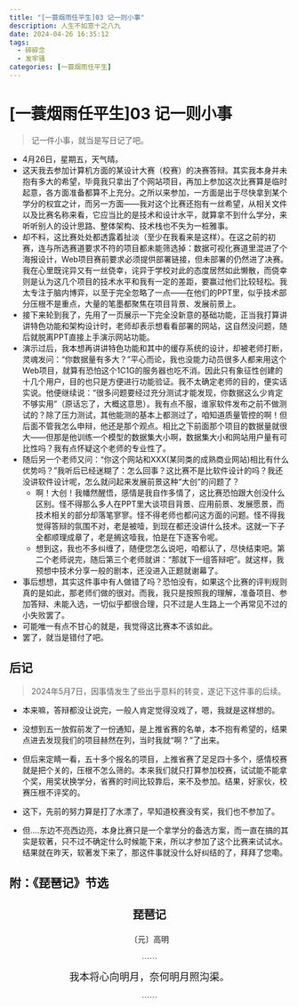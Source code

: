 ```yaml
---
title: "[一蓑烟雨任平生]03 记一则小事"
description: 人生不如意十之八九
date: 2024-04-26 16:35:12
tags:
  - 碎碎念
  - 发牢骚
categories: [一蓑烟雨任平生]
---
```


# [一蓑烟雨任平生]03 记一则小事

> 记一件小事，就当是写日记了吧。

* 4月26日，星期五，天气晴。
* 这天我去参加计算机方面的某设计大赛（校赛）的决赛答辩。其实我本身并未抱有多大的希望，毕竟我只拿出了个网站项目，再加上参加这次比赛算是临时起意，各方面准备都算不上充分。之所以来参加，一方面是出于尽快拿到某个学分的权宜之计，而另一方面——我对这个比赛还抱有一丝希望，从相关文件以及比赛名称来看，它应当比的是技术和设计水平，就算拿不到什么学分，来听听别人的设计思路、整体架构、技术栈也不失为一桩雅事。
* 却不料，这比赛处处都透露着扯淡（至少在我看来是这样）。在这之前的初赛，连与所选赛道要求不符的项目都未能筛选掉：数据可视化赛道里混进了个海报设计，Web项目赛前要求必须提供部署链接，但未部署的仍然进了决赛。我在心里既诧异又有一丝侥幸，诧异于学校对此的态度居然如此懒散，而侥幸则是认为这几个项目的技术水平和我有一定的差距，要赢过他们比较轻松。我太专注于脑内博弈，以至于完全忽略了一点——在他们的PPT里，似乎技术部分压根不是重点，大量的笔墨都聚焦在项目背景、发展前景上。
* 接下来轮到我了，先用了一页展示一下完全没新意的基础功能，正当我打算讲讲特色功能和架构设计时，老师却表示想看看部署的网站，这自然没问题，随后就脱离PPT直接上手演示网站功能。
* 演示过后，我本想再讲讲特色功能和其中的缓存系统的设计，却被老师打断，灵魂发问：“你数据量有多大？”平心而论，我也没能力动员很多人都来用这个Web项目，就算有恐怕这个1C1G的服务器也吃不消。因此只有象征性创建的十几个用户，目的也只是方便进行功能验证。我不太确定老师的目的，便实话实说。他便继续说：“很多问题要经过充分测试才能发现，你数据这么少肯定不够实用”（原话忘了，大概这意思）。我有点不服，谁家软件发布之前不做测试的？除了压力测试，其他能测的基本上都测过了，咱知道质量管控的啊！但后面不管我怎么申辩，他还是那个观点。相比之下前面那个项目的数据量就很大——但那是他训练一个模型的数据集大小啊，数据集大小和网站用户量有可比性吗？我有点怀疑这个老师的专业性了。
* 随后另一个老师又问：“你这个网站和XXX(某同类的成熟商业网站)相比有什么优势吗？”我听后已经迷糊了：怎么回事？这比赛不是比软件设计的吗？我还没讲软件设计呢，怎么就问起来发展前景这种“大创”的问题了？
  * 啊！大创！我幡然醒悟，感情是我自作多情了，这比赛恐怕跟大创没什么区别。怪不得那么多人在PPT里大谈项目背景、应用前景、发展愿景，而技术相关的部分却落笔寥寥。怪不得老师也都问这方面的问题。怪不得我觉得答辩的氛围不对，老是被噎，到现在都还没讲什么技术。这就一下子全都顺理成章了，老是搁这噎我，怕是在下逐客令呢。
  * 想到这，我也不多纠缠了，随便您怎么说吧，咱都认了，尽快结束吧。第二个老师说完，随后第三个老师就讲：“那就下一组答辩吧”。就这样，我预想中技术分享一般的剧本，还没进入正题就谢幕了。
* 事后想想，其实这件事中有人做错了吗？恐怕没有，如果这个比赛的评判规则真的是如此，那老师们做的很对。而我，我只是按照我的理解，准备项目、参加答辩、未能入选，一切似乎都很合理，只不过是人生路上一个再常见不过的小失败罢了。
* 可能唯一有点不甘心的就是，我觉得这比赛本不该如此。
* 罢了，就当是错付了吧。

## 后记

> 2024年5月7日，因事情发生了些出乎意料的转变，遂记下这件事的后续。

* 本来嘛，答辩都没让说完，一般人肯定觉得没戏了，嗯，我就是这样想的。
* 没想到五一放假前发了一份通知，是上推省赛的名单，本不抱有希望的，结果点进去发现我们的项目赫然在列，当时我就“啊？”了出来。
* 但后来定睛一看，五十多个报名的项目，上推省赛了足足四十多个，感情校赛就是把个关的，压根不怎么筛的。本来我们就只打算参加校赛，试试能不能拿个奖，用奖状换学分，省赛的时间比较靠后，来不及参加。结果，好家伙，校赛压根不评奖的。
* 这下，先前的努力算是打了水漂了，早知道校赛没有奖，我们也不参加了。

* 但....东边不亮西边亮，本身比赛只是一个拿学分的备选方案，而一直在搞的其实是软著，只不过不确定什么时候能下来，所以才参加了这个比赛来试试水。结果就在昨天，软著发下来了，那这件事就没什么好纠结的了，拜拜了您嘞。

## 附：《琵琶记》节选

<h3 style="font-size: 20px; font-family: LXGW WenKai Screen; text-align: center;">琵琶记</h3>

<p style="font-family: LXGW WenKai Screen; text-align: center; margin: 0.25em;">〔元〕高明</p>

<p style="font-family: LXGW WenKai Screen; text-align: center;">……</p>

<p style="font-size: 18px; font-family: LXGW WenKai Screen; text-align: center; margin: 0.25em;">我本将心向明月，奈何明月照沟渠。</p>

<p style="font-family: LXGW WenKai Screen; text-align: center;">……</p>
